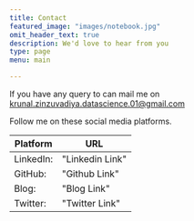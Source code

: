 ```yaml
---
title: Contact
featured_image: "images/notebook.jpg"
omit_header_text: true
description: We'd love to hear from you
type: page
menu: main

---
```


If you have any query to can mail me on
[krunal.zinzuvadiya.datascience.01@gmail.com](mailto:krunal.zinzuvadiya.datascience.01@gmail.com)

Follow me on these social media platforms.

Platform   |	      URL
---        |          ---
LinkedIn:  |	 "Linkedin Link"
GitHub:    |	 "Github Link"
Blog:      |     "Blog Link"
Twitter:   |	 "Twitter Link"
